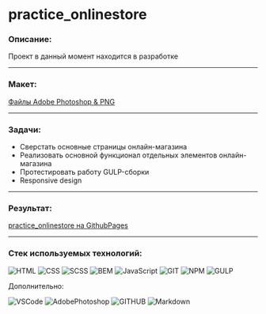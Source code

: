 # practice_onlinestore

<!-- ![скрин](https://github.com/Electr0Nick/practice_musicshow/blob/main/images/screenshot.PNG?raw=true) -->

### Описание:

Проект в данный момент находится в разработке

---
### Макет:

[Файлы Adobe Photoshop & PNG](https://github.com/Electr0Nick/practice_onlinestore/tree/main/layout)

---
### Задачи:

- Сверстать основные страницы онлайн-магазина
- Реализовать основной функционал отдельных элементов онлайн-магазина
- Протестировать работу GULP-сборки
- Responsive design

---
### Результат:
[practice_onlinestore на GithubPages](https://electr0nick.github.io/practice_onlinestore/dist/)

---
### Стек используемых технологий:
![HTML](https://img.shields.io/badge/HTML-000?style=for-the-badge&logo=HTML5&logoColor=E34F26)
![CSS](https://img.shields.io/badge/CSS-000?style=for-the-badge&logo=CSS3&logoColor=1572B6)
![SCSS](https://img.shields.io/badge/SCSS-000?style=for-the-badge&logo=Sass&logoColor=CC6699) 
![BEM](https://img.shields.io/badge/BEM-000?style=for-the-badge&logo=BEM&logoColor=1E90FF) 
![JavaScript](https://img.shields.io/badge/JS-000?style=for-the-badge&logo=JavaScript&logoColor=F7DF1E)
![GIT](https://img.shields.io/badge/GIT-000?style=for-the-badge&logo=Git&logoColor=F05032)
![NPM](https://img.shields.io/badge/NPM-000?style=for-the-badge&logo=npm&logoColor=CB3837) 
![GULP](https://img.shields.io/badge/GULP-000?style=for-the-badge&logo=gulp&logoColor=CF4647)

Дополнительно:

![VSCode](https://img.shields.io/badge/VSC-000?style=for-the-badge&logo=VisualStudioCode&logoColor=007ACC)
![AdobePhotoshop](https://img.shields.io/badge/PS-000?style=for-the-badge&logo=AdobePhotoshop&logoColor=31A8FF)
![GITHUB](https://img.shields.io/badge/GITHUB-000?style=for-the-badge&logo=GitHub&logoColor=FFF)
![Markdown](https://img.shields.io/badge/MD-000?style=for-the-badge&logo=Markdown&logoColor=FFF) 